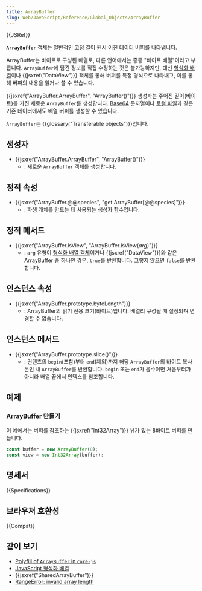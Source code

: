 ```yaml
---
title: ArrayBuffer
slug: Web/JavaScript/Reference/Global_Objects/ArrayBuffer
---
```

{{JSRef}}

**`ArrayBuffer`** 객체는 일반적인 고정 길이 원시 이진 데이터 버퍼를 나타냅니다.

ArrayBuffer는 바이트로 구성된 배열로, 다른 언어에서는 종종 "바이트 배열"이라고 부릅니다. `ArrayBuffer`에 담긴 정보를 직접 수정하는 것은 불가능하지만, 대신 [형식화 배열](/ko/docs/Web/JavaScript/Reference/Global_Objects/TypedArray)이나 {{jsxref("DataView")}} 객체를 통해 버퍼를 특정 형식으로 나타내고, 이를 통해 버퍼의 내용을 읽거나 쓸 수 있습니다.

{{jsxref("ArrayBuffer.ArrayBuffer", "ArrayBuffer()")}} 생성자는 주어진 길이(바이트)를 가진 새로운 `ArrayBuffer`를 생성합니다. [Base64](/ko/docs/Glossary/Base64) 문자열이나 [로컬 파일](/ko/docs/Web/API/FileReader/readAsArrayBuffer)과 같은 기존 데이터에서도 배열 버퍼를 생성할 수 있습니다.

`ArrayBuffer`는 {{glossary("Transferable objects")}}입니다.

## 생성자

- {{jsxref("ArrayBuffer.ArrayBuffer", "ArrayBuffer()")}}
  - : 새로운 `ArrayBuffer` 객체를 생성합니다.

## 정적 속성

- {{jsxref("ArrayBuffer.@@species", "get ArrayBuffer[@@species]")}}
  - : 파생 개체를 만드는 데 사용되는 생성자 함수입니다.

## 정적 메서드

- {{jsxref("ArrayBuffer.isView", "ArrayBuffer.isView(<var>arg</var>)")}}
  - : `arg` 유형이 [형식화 배열 객체](/en-US/docs/Web/JavaScript/Reference/Global_Objects/TypedArray)이거나 {{jsxref("DataView")}}와 같은 ArrayBuffer 중 하나인 경우, `true`를 반환합니다. 그렇지 않으면 `false`를 반환합니다.

## 인스턴스 속성

- {{jsxref("ArrayBuffer.prototype.byteLength")}}
  - : ArrayBuffer의 읽기 전용 크기(바이트)입니다. 배열리 구성될 때 설정되며 변경할 수 없습니다.

## 인스턴스 메서드

- {{jsxref("ArrayBuffer.prototype.slice()")}}
  - : 컨탠츠의 `begin`(포함)부터 `end`(제외)까지 해당 `ArrayBuffer`의 바이트 복사본인 새 `ArrayBuffer`를 반환합니다. `begin` 또는 `end`가 음수이면 처음부터가 아니라 배열 끝에서 인덱스를 참조합니다.

## 예제

### ArrayBuffer 만들기

이 예에서는 버퍼를 참조하는 {{jsxref("Int32Array")}} 뷰가 있는 8바이트 버퍼를 만듭니다.

```js
const buffer = new ArrayBuffer(8);
const view = new Int32Array(buffer);
```

## 명세서

{{Specifications}}

## 브라우저 호환성

{{Compat}}

## 같이 보기

- [Polyfill of `ArrayBuffer` in `core-js`](https://github.com/zloirock/core-js#ecmascript-typed-arrays)
- [JavaScript 형식화 배열](/ko/docs/Web/JavaScript/Typed_arrays)
- {{jsxref("SharedArrayBuffer")}}
- [RangeError: invalid array length](/ko/docs/Web/JavaScript/Reference/Errors/Invalid_array_length)
